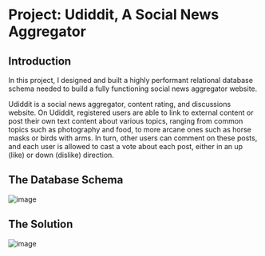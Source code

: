 # Project: Udiddit, A Social News Aggregator

## Introduction

In this project, I designed and built a highly performant relational database schema needed to build a fully functioning social news aggregator website.

Udiddit is a social news aggregator, content rating, and discussions website. On Udiddit, registered users are able to link to external content or post their own text content about various topics, ranging from common topics such as photography and food, to more arcane ones such as horse masks or birds with arms. In turn, other users can comment on these posts, and each user is allowed to cast a vote about each post, either in an up (like) or down (dislike) direction.

## The Database Schema



![image](https://github.com/user-attachments/assets/f3503be6-826e-4b1e-a288-ed26476aa477)



## The Solution

![image](https://github.com/user-attachments/assets/7012c9c0-5a23-47b2-8a14-1bb124c8bf65)

